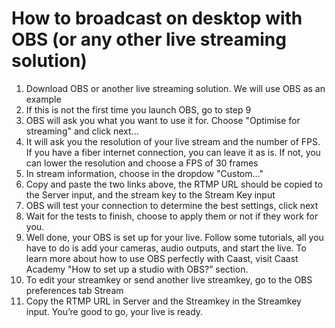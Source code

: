 # How to broadcast on desktop with OBS (or any other live streaming solution)

1. Download OBS or another live streaming solution. We will use OBS as an example
2. If this is not the first time you launch OBS, go to step 9
3. OBS will ask you what you want to use it for. Choose "Optimise for streaming" and click next...
4. It will ask you the resolution of your live stream and the number of FPS. If you have a fiber internet connection, you can leave it as is. If not, you can lower the resolution and choose a FPS of 30 frames
5. In stream information, choose in the dropdow "Custom..."
6. Copy and paste the two links above, the RTMP URL should be copied to the Server input, and the stream key to the Stream Key input
7. OBS will test your connection to determine the best settings, click next
8. Wait for the tests to finish, choose to apply them or not if they work for you.
9. Well done, your OBS is set up for your live. Follow some tutorials, all you have to do is add your cameras, audio outputs, and start the live. To learn more about how to use OBS perfectly with Caast, visit Caast Academy "How to set up a studio with OBS?” section.
10. To edit your streamkey or send another live streamkey, go to the OBS preferences tab Stream
11. Copy the RTMP URL in Server and the Streamkey in the Streamkey input. You’re good to go, your live is ready.
